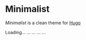 # Minimalist

*Minimalist* is a clean theme for [Hugo](https://gohugo.io/)

Loading... ... ... ... ...